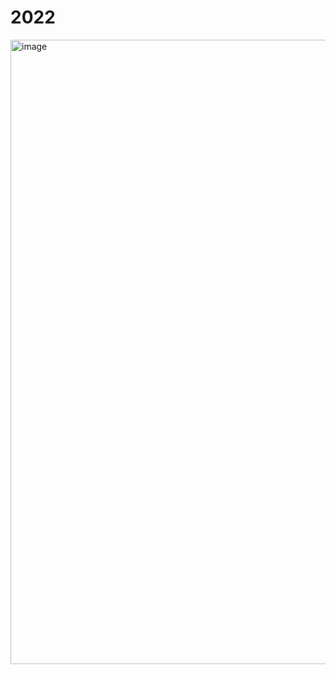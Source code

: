# 2022

<img width="999" alt="image" src="https://github.com/xRuiAlves/advent-of-code/assets/25830462/38eb2187-303f-44c5-b1e8-35d90c533514">
